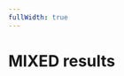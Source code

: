 ```yaml
---
fullWidth: true
---
```


<script setup lang="ts">
import { ref } from 'vue'
import Listbox from '@/theme/Listbox.vue'
import MixedTable from '@/components/MixedTable.vue'

import { data as results } from "@/results.data";

const availableYears = Object.keys(results).map(Number)
const selectedYear = ref(Math.max(...availableYears));
</script>

# MIXED results

<Listbox v-model="selectedYear" :items="availableYears" class="w-28 mb-8" />

<MixedTable :year="selectedYear" />
